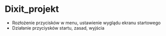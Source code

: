 # Dixit_projekt
- Rozłożenie przycisków w menu, ustawienie wyglądu ekranu startowego  
- Działanie przyciysków startu, zasad, wyjścia
